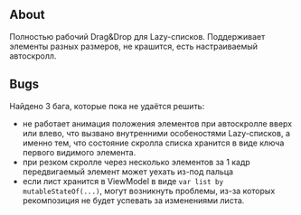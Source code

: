 ## About
Полностью рабочий Drag&Drop для Lazy-списков. Поддерживает элементы разных размеров, не крашится, есть настраиваемый автоскролл.

## Bugs
Найдено 3 бага, которые пока не удаётся решить:
- не работает анимация положения элементов при автоскролле вверх или влево, что вызвано внутренними особеностями Lazy-списков, а именно тем, что состояние скролла списка хранится в виде ключа первого видимого элемента.
- при резком скролле через несколько элементов за 1 кадр передвигаемый элемент может уехать из-под пальца
- если лист хранится в ViewModel в виде ```var list by mutableStateOf(...)```, могут возникнуть проблемы, из-за которых рекомпозиция не будет успевать за изменениями листа.
